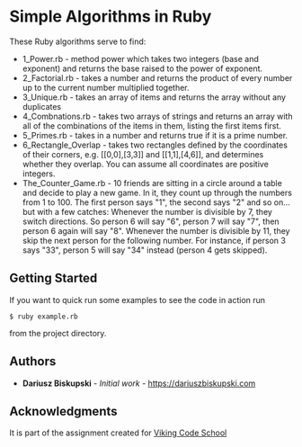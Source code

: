 # Simple Algorithms in Ruby

These Ruby algorithms serve to find:
- 1_Power.rb - method power which takes two integers (base and exponent) and returns the base raised to the power of exponent.
- 2_Factorial.rb - takes a number and returns the product of every number up to the current number multiplied together.
- 3_Unique.rb - takes an array of items and returns the array without any duplicates
- 4_Combnations.rb - takes two arrays of strings and returns an array with all of the combinations of the items in them, listing the first items first.
- 5_Primes.rb - takes in a number and returns true if it is a prime number.
- 6_Rectangle_Overlap - takes two rectangles defined by the coordinates of their corners, e.g. [[0,0],[3,3]] and [[1,1],[4,6]], and determines whether they overlap. You can assume all coordinates are positive integers.
- The_Counter_Game.rb - 10 friends are sitting in a circle around a table and decide to play a new game. In it, they count up through the numbers from 1 to 100. The first person says "1", the second says "2" and so on... but with a few catches: Whenever the number is divisible by 7, they switch directions. So person 6 will say "6", person 7 will say "7", then person 6 again will say "8". Whenever the number is divisible by 11, they skip the next person for the following number. For instance, if person 3 says "33", person 5 will say "34" instead (person 4 gets skipped).


## Getting Started

If you want to quick run some examples to see the code in action run
```
$ ruby example.rb
```
from the project directory.

## Authors

* **Dariusz Biskupski** - *Initial work* - https://dariuszbiskupski.com


## Acknowledgments

It is part of the assignment created for [Viking Code School](https://www.vikingcodeschool.com/)
